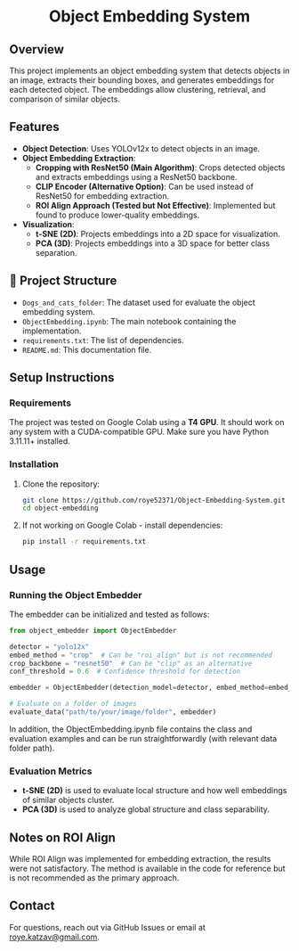 <div align="center">

# Object Embedding System

</div>

## Overview
This project implements an object embedding system that detects objects in an image, extracts their bounding boxes, and generates embeddings for each detected object. The embeddings allow clustering, retrieval, and comparison of similar objects.

## Features
- **Object Detection**: Uses YOLOv12x to detect objects in an image.
- **Object Embedding Extraction**:
  - **Cropping with ResNet50 (Main Algorithm)**: Crops detected objects and extracts embeddings using a ResNet50 backbone.
  - **CLIP Encoder (Alternative Option)**: Can be used instead of ResNet50 for embedding extraction.
  - **ROI Align Approach (Tested but Not Effective)**: Implemented but found to produce lower-quality embeddings.
- **Visualization**:
  - **t-SNE (2D)**: Projects embeddings into a 2D space for visualization.
  - **PCA (3D)**: Projects embeddings into a 3D space for better class separation.

## 📁 Project Structure
- `Dogs_and_cats_folder`: The dataset used for evaluate the object embedding system.
- `ObjectEmbedding.ipynb`: The main notebook containing the implementation.
- `requirements.txt`: The list of dependencies.
- `README.md`: This documentation file.

## Setup Instructions

### Requirements
The project was tested on Google Colab using a **T4 GPU**.
It should work on any system with a CUDA-compatible GPU.
Make sure you have Python 3.11.11+ installed.

### Installation
1. Clone the repository:
   ```bash
   git clone https://github.com/roye52371/Object-Embedding-System.git
   cd object-embedding
   ```

2. If not working on Google Colab - install dependencies:
   ```bash
   pip install -r requirements.txt
   ```

## Usage

### Running the Object Embedder
The embedder can be initialized and tested as follows:
```python
from object_embedder import ObjectEmbedder

detector = "yolo12x"
embed_method = "crop"  # Can be "roi_align" but is not recommended
crop_backbone = "resnet50"  # Can be "clip" as an alternative
conf_threshold = 0.6  # Confidence threshold for detection

embedder = ObjectEmbedder(detection_model=detector, embed_method=embed_method, crop_backbone=crop_backbone, conf_threshold=conf_threshold, target_classes=["dog", "cat"])

# Evaluate on a folder of images
evaluate_data("path/to/your/image/folder", embedder)
```

In addition, the ObjectEmbedding.ipynb file contains the class and evaluation examples and can be run straightforwardly (with relevant data folder path).

### Evaluation Metrics
- **t-SNE (2D)** is used to evaluate local structure and how well embeddings of similar objects cluster.
- **PCA (3D)** is used to analyze global structure and class separability.

## Notes on ROI Align
While ROI Align was implemented for embedding extraction, the results were not satisfactory. The method is available in the code for reference but is not recommended as the primary approach.

## Contact
For questions, reach out via GitHub Issues or email at roye.katzav@gmail.com.


